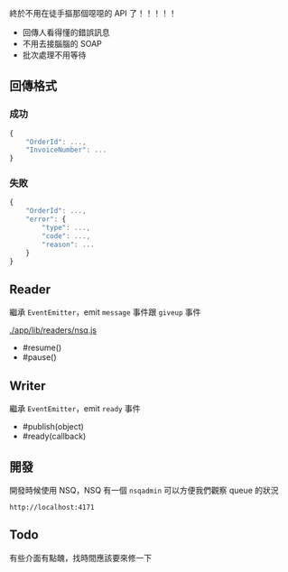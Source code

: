 終於不用在徒手摳那個噁噁的 API 了！！！！！

* 回傳人看得懂的錯誤訊息
* 不用去接腦腦的 SOAP
* 批次處理不用等待

## 回傳格式

### 成功

```javascript
{
    "OrderId": ...,
    "InvoiceNumber": ...
}
```

### 失敗

```javascript
{
    "OrderId": ...,
    "error": {
        "type": ...,
        "code": ...,
        "reason": ...
    }
}
```

## Reader

繼承 `EventEmitter`，emit `message` 事件跟 `giveup` 事件

[./app/lib/readers/nsq.js](./app/lib/readers/nsq.js#L35)

* #resume()
* #pause()

## Writer

繼承 `EventEmitter`，emit `ready` 事件

* #publish(object)
* #ready(callback)

## 開發

開發時候使用 NSQ，NSQ 有一個 `nsqadmin` 可以方便我們觀察 queue 的狀況

```
http://localhost:4171
```

## Todo

有些介面有點醜，找時間應該要來修一下
